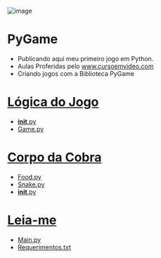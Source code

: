 ![image](https://github.com/hqnicolas/PyGameSnake/assets/41456803/e7c6ddc3-290d-4503-abca-67638ec2db44)

# PyGame
- Publicando aqui meu primeiro jogo em Python.
- Aulas Proferidas pelo www.cursoemvideo.com
- Criando jogos com a Biblioteca PyGame
# [Lógica do Jogo](https://github.com/hqnicolas/PyGameSnake/tree/main/game_logic)
- [__init__.py](https://github.com/hqnicolas/PyGameSnake/blob/main/game_logic/__init__.py)
- [Game.py](https://github.com/hqnicolas/PyGameSnake/blob/main/game_logic/game.py)

# [Corpo da Cobra](https://github.com/hqnicolas/PyGameSnake/tree/main/snake_body)
- [Food.py](https://github.com/hqnicolas/PyGameSnake/blob/main/snake_body/Food.py)
- [Snake.py](https://github.com/hqnicolas/PyGameSnake/blob/main/snake_body/Snake.py)
- [__init__.py](https://github.com/hqnicolas/PyGameSnake/blob/main/snake_body/__init__.py)

# [Leia-me](https://github.com/hqnicolas/PyGameSnake/blob/main/README.md)
- [Main.py](https://github.com/hqnicolas/PyGameSnake/blob/main/main.py)
- [Requerimentos.txt](https://github.com/hqnicolas/PyGameSnake/blob/main/requirements.txt)
